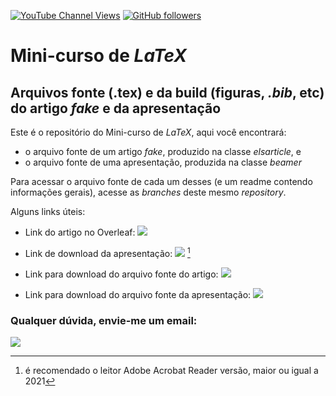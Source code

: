 [![YouTube Channel Views](https://img.shields.io/youtube/channel/subscribers/UC7bMBdlD9U-qJD8q2tTgKVw?style=social)](https://www.youtube.com/channel/UC7bMBdlD9U-qJD8q2tTgKVw)  [![GitHub followers](https://img.shields.io/github/followers/omanuelcosta?style=social)](https://github.com/omanuelcosta/) <a href=https://github.com/omanuelcosta/Mini-curso_LaTeX></a>


#  Mini-curso de _LaTeX_

## Arquivos fonte (.tex) e da build (figuras, _.bib_, etc) do artigo _fake_ e da apresentação

Este é o repositório do Mini-curso de _LaTeX_, aqui você encontrará:

- o arquivo fonte de um artigo _fake_, produzido na classe _elsarticle_, e
- o arquivo fonte de uma apresentação, produzida na classe _beamer_

Para acessar o arquivo fonte de cada um desses (e um readme contendo informações gerais), acesse as _branches_ deste mesmo _repository_.
  
Alguns links úteis:
- Link do artigo no Overleaf: <a href="https://www.overleaf.com/read/bvcypwwnxjwx"><img src="https://img.shields.io/badge/-overleaf-green"/></a>

- Link de download da apresentação: <a href="https://github.com/omanuelcosta/Mini-curso_LaTeX/raw/main/main.pdf"><img src="https://img.shields.io/badge/download%20.pdf-20%20mb-green"></a> [^1]
  
- Link para download do arquivo fonte do artigo: <a href=https://github.com/omanuelcosta/Mini-curso_LaTeX/archive/refs/heads/artigo.zip><img src="https://img.shields.io/badge/-artigo-green"></a>
  
- Link para download do arquivo fonte da apresentação: <a href=https://github.com/omanuelcosta/Mini-curso_LaTeX/tree/apresentação><img src="https://img.shields.io/badge/-apresentação-green"></a>
 
### Qualquer dúvida, envie-me um email: 
  
  <a href="mailto:omanuelcosta@protonmail.com?subject=Mini-curso de LaTeX"><img src="https://img.shields.io/badge/ProtonMail-8B89CC?style=for-the-badge&logo=protonmail&logoColor=white"/></a>
  

[^1]: é recomendado o leitor Adobe Acrobat Reader versão, maior ou igual a 2021
